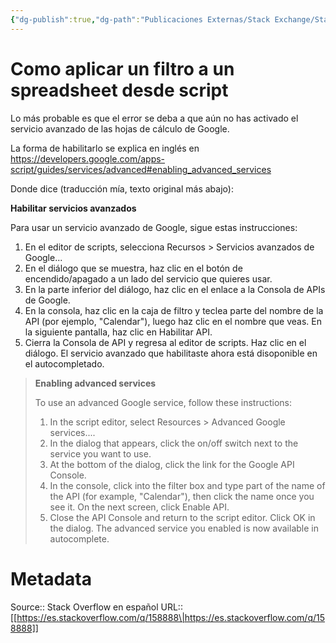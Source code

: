 ```yaml
---
{"dg-publish":true,"dg-path":"Publicaciones Externas/Stack Exchange/Stack Overflow en español/es.stackoverflow.com-158888.md","permalink":"/publicaciones-externas/stack-exchange/stack-overflow-en-espanol/es-stackoverflow-com-158888/","title":"Como aplicar un filtro a un spreadsheet desde script","hide":true,"noteIcon":"\"0\"","created":"2024-04-03T12:49:10.626-06:00","updated":"2024-04-05T16:43:53.659-06:00"}
---
```


# Como aplicar un filtro a un spreadsheet desde script

Lo más probable es que el error se deba a que aún no has activado el servicio avanzado de las hojas de cálculo de Google.

La forma de habilitarlo se explica en inglés en https://developers.google.com/apps-script/guides/services/advanced#enabling_advanced_services

Donde dice (traducción mía, texto original más abajo):

**Habilitar servicios avanzados**

Para usar un servicio avanzado de Google, sigue estas instrucciones:

1. En el editor de scripts, selecciona Recursos > Servicios avanzados de Google...
2. En el diálogo que se muestra, haz clic en el botón de encendido/apagado a un lado del servicio que quieres usar.
3. En la parte inferior del diálogo, haz clic en el enlace a la Consola de APIs de Google.
4. En la consola, haz clic en la caja de filtro y teclea parte del nombre de la API (por ejemplo, "Calendar"), luego haz clic en el nombre que veas. En la siguiente pantalla, haz clic en Habilitar API.
5.  Cierra la Consola de API y regresa al editor de scripts. Haz clic en el diálogo. El servicio avanzado que habilitaste ahora está disoponible en el autocompletado.

> **Enabling advanced services**  
>
> To use an advanced Google service, follow these instructions:
> 
> 1. In the script editor, select Resources > Advanced Google services....
> 1. In the dialog that appears, click the on/off switch next to the service you want to use.
> 1. At the bottom of the dialog, click the link for the Google API Console.
> 1. In the console, click into the filter box and type part of the name of the API (for example, "Calendar"), then click the name once you see
> it. On the next screen, click Enable API.
> 1. Close the API Console and return to the script editor. Click OK in the dialog. The advanced service you enabled is now available in
> autocomplete.

# Metadata
Source:: Stack Overflow en español
URL:: [[https://es.stackoverflow.com/q/158888\|https://es.stackoverflow.com/q/158888]]

